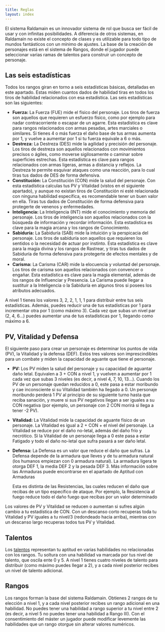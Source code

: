 ```yaml
---
title: Reglas
layout: index
---
```


El sistema Raldamain es un innovador sistema de rol que busca ser fácil de usar y con infinitas posibilidades. A diferencia de otros sistemas, en Raldamain no existe el concepto de clases y es utilizable para todo tipo de mundos fantásticos con un mínimo de ajustes. La base de la creación de personajes está en el sistema de Rangos, donde el jugador puede seleccionar varias ramas de talentos para construir un concepto de personaje. 

## Las seis estadísticas

Todos los rangos giran en torno a seis estadísticas básicas, detalladas en este apartado. Estas miden cuantos dados de habilidad tiras en todos los tiros de habilidad relacionados con esa estadística. Las seis estadísticas son las siguientes:

- **Fuerza:** La Fuerza (FUE) mide el físico del personaje. Los tiros de fuerza son aquellos que requieren un esfuerzo físico, como por ejemplo para nadar contracorriente o escapar de un agarre. Esta estadística es clave para rangos relacionados con armas pesadas, artes marciales o similares. Si tienes 4 o más fuerza el daño base de tus armas aumenta por 1, y vuelve a aumentar por 1 si tu fuerza equivale a 6 o más.
- **Destreza:** La Destreza (DES) mide la agilidad y precisión del personaje. Los tiros de destreza son aquellos relacionados con movimientos precisos o ágiles, como moverse sigilosamente o caminar sobre superficies estrechas. Esta estadística es clave para rangos relacionados con armas ligeras, armas a distancia y reflejos. La Destreza te permite esquivar ataques como una reacción, para lo cual tiras tus dados de DES de forma defensiva. 
- **Constitución:** La Constitución (CON) mide la salud del personaje. Con esta estadística calculas tus PV y Vitalidad (vistos en el siguiente apartado), y aunque no existan tiros de Constitución ni esté relacionada con ninguna habilidad específica, es recomendable tener un buen valor en ella. Tiras tus dados de Constitución de forma defensiva para protegerte de venenos y enfermedades.
- **Inteligencia:** La Inteligencia (INT) mide el conocimiento y memoria del personaje. Los tiros de inteligencia son aquellos relacionados con la búsqueda de información y recordar información. Esta estadística es clave para la magia arcana y los rangos de Conocimiento.
- **Sabiduría:** La Sabiduría (SAB) mide la intuición y la perspicacia del personaje. Los tiros de sabiduría son aquellos que requieren los sentidos o la necesidad de actuar por instinto. Esta estadística es clave para la magia divina y los rangos de Rastrear, y tiras tus dados de Sabiduría de forma defensiva para protegerte de efectos mentales y de moral.
- **Carisma:** La Carisma (CAR) mide la elocuencia y voluntad del personaje. Los tiros de carisma son aquellos relacionados con convencer o engañar. Esta estadística es clave para la magia elemental, además de los rangos de Influenciar y Presencia. La Carisma puede llegar a sustituir a la Inteligencia o la Sabiduría en algunos tiros si posees los atributos adecuados.

A nivel 1 tienes los valores 3, 2, 2, 1, 1, 1 para distribuir entre tus seis estadísticas. Además, puedes reducir una de tus estadísticas por 1 para incrementar otra por 1 (como máximo 3). Cada vez que subas un nivel par (2, 4, 6...) puedes aumentar una de tus estadísticas por 1, llegando como máximo a 6.

## PV, Vitalidad y Defensa

El siguiente paso para crear un personaje es determinar los puntos de vida (PV), la Vitalidad y la defensa (DEF). Estos tres valores son imprescindibles para un combate y miden la capacidad de aguante que tiene el personaje.

- **PV:** Los PV miden la salud del personaje y su capacidad de aguantar daño letal. Equivalen a 3 + CON a nivel 1, y vuelven a aumentar por 1 cada vez que subas 3 niveles (es decir, a nivel 4, 7, 10, 13...). Cuando los PV de un personaje quedan reducidos a 0, este pasa a estar moribundo y cae inconsciente si su Vitalidad también ha llegado a 0. Un personaje moribundo perderá 1 PV al principio de su siguiente turno hasta que reciba sanación, y muere si sus PV negativos llegan a ser iguales a su CON negativa (por ejemplo, un personaje con 2 CON morirá si llega a tener -2 PV). 

- **Vitalidad:** La Vitalidad mide la capacidad de aguante físico de un personaje. La Vitalidad es igual a 2 + CON + el nivel del personaje. La Vitalidad se reduce por el daño no-letal, además del daño frío y necrótico. Si la Vitalidad de un personaje llega a 0 este pasa a estar Fatigado y todo el daño no-letal que sufra pasará a ser daño letal. 

- **Defensa:** La Defensa es un valor que reduce el daño que sufras. La Defensa depende de la armadura que lleves y de tu armadura natural (los humanos empiezan con 0 armadura natural). La armadura ligera te otorga DEF 1, la media DEF 2 y la pesada DEF 3. Más información sobre las Armaduras puede encontrarse en el apartado de Aptitud con Armaduras

  Esta es distinta de las Resistencias, las cuales reducen el daño que recibas de un tipo específico de ataque. Por ejemplo, la Resistencia al fuego reduce todo el daño fuego que recibas por un valor determinado

Los valores de PV y Vitalidad se reducen o aumentan si sufres algún cambio a tu estadística de CON. Con un descanso corto recuperas toda tu Vitalidad y PV iguales a tu nivel/3 (redondeado hacia arriba), mientras con un descanso largo recuperas todos tus PV y Vitalidad.

## Talentos

Los [talentos](www.raldamain.com/rules/talentos.html) representan tu aptitud en varias habilidades no relacionadas con los rangos. Tu soltura con una habilidad va marcada por tus nivel de talento, que oscila ente 0 y 5. A nivel 1 tienes cuatro niveles de talento para distribuir (como máximo puedes llegar a 2), y a cada nivel posterior recibes un nivel de talento adicional. 

## Rangos

Los rangos forman la base del sistema Raldamain. Obtienes 2 rangos de tu elección a nivel 1, y a cada nivel posterior recibes un rango adicional en una habilidad. No puedes tener una habilidad a rango superior a tu nivel entre 2 (es decir, a nivel 5 no puedes tener una habilidad a Rango III). Con el consentimiento del máster un jugador puede modificar levemente las habilidades que un rango otorgue sin alterar valores numéricos.